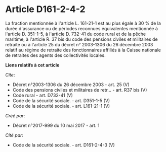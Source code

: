 # Article D161-2-4-2

La fraction mentionnée à l'article L. 161-21-1 est au plus égale à 30 % de la durée d'assurance ou de périodes reconnues
équivalentes mentionnée à l'article D. 351-1-5, à l'article D. 732-41 du code rural et de la pêche maritime, à l'article R.
37 bis du code des pensions civiles et militaires de retraite ou à l'article 25 du décret n° 2003-1306 du 26 décembre 2003
relatif au régime de retraite des fonctionnaires affiliés à la Caisse nationale de retraites des agents des collectivités
locales.

**Liens relatifs à cet article**

_Cite_:

  - Décret n°2003-1306 du 26 décembre 2003 - art. 25 (V)
  - Code des pensions civiles et militaires de retr... - art. R37 bis (V)
  - Code rural - art. D732-41 (V)
  - Code de la sécurité sociale. - art. D351-1-5 (V)
  - Code de la sécurité sociale. - art. L161-21-1 (V)

_Créé par_:

  - Décret n°2017-999 du 10 mai 2017 - art. 1

_Cité par_:

  - Code de la sécurité sociale. - art. D161-2-4-3 (V)
